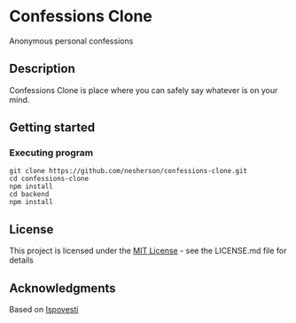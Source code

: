 # Confessions Clone

Anonymous personal confessions

## Description

Confessions Clone is place where you can safely say whatever is on your mind.

## Getting started

### Executing program

```
git clone https://github.com/nesherson/confessions-clone.git
cd confessions-clone
npm install
cd backend
npm install

```

## License

This project is licensed under the [MIT License](https://github.com/nesherson/confessions-clone/blob/master/LICENSE) - see the LICENSE.md file for details

## Acknowledgments

Based on [Ispovesti](http://ispovesti.com/)
